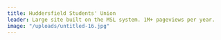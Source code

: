 ```yaml
---
title: Huddersfield Students' Union
leader: Large site built on the MSL system. 1M+ pageviews per year.
image: "/uploads/untitled-16.jpg"
---
```


